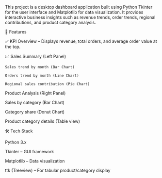 This project is a desktop dashboard application built using Python Tkinter for the user interface and Matplotlib for data visualization.
It provides interactive business insights such as revenue trends, order trends, regional contributions, and product category analysis.

🚀 Features

  ✅ KPI Overview – Displays revenue, total orders, and average order value at the top.

  📈 Sales Summary (Left Panel)

    Sales trend by month (Bar Chart)

    Orders trend by month (Line Chart)

    Regional sales contribution (Pie Chart)

   Product Analysis (Right Panel)

Sales by category (Bar Chart)

Category share (Donut Chart)

Product category details (Table view)

🛠️ Tech Stack

Python 3.x

Tkinter – GUI framework

Matplotlib – Data visualization

ttk (Treeview) – For tabular product/category display
